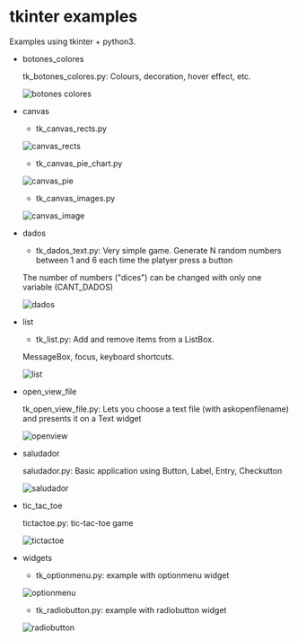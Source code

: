 # tkinter examples

Examples using tkinter + python3. 

* botones_colores

	tk_botones_colores.py: Colours, decoration, hover effect, etc.  
	
	![botones colores](screenshots/tk_botones_colores.png)
   

* canvas

	* tk_canvas_rects.py
	
	![canvas_rects](screenshots/tk_canvas_rectangles.png)
	
	* tk_canvas_pie_chart.py
	
	![canvas_pie](screenshots/tk_canvas_pie_chart.png)
	 	 
	* tk_canvas_images.py
	
	![canvas_image](screenshots/tk_canvas_image.png)

  
    
* dados

	* tk_dados_text.py: Very simple game. Generate N random numbers between 1 and 6 each time the platyer press a button
	   
	The number of numbers ("dices") can be changed with only one variable (CANT_DADOS)
	
	![dados](screenshots/tk_dados_text.png)
  
    
* list

	* tk_list.py: Add and remove items from a ListBox. 
	  
	MessageBox, focus, keyboard shortcuts.
	
	![list](screenshots/tk_list.png)

  
    
* open_view_file
	
	tk_open_view_file.py: Lets you choose a text file (with askopenfilename) and presents it on a Text widget 
	
	![openview](screenshots/tk_open_view_file.png)

  
    
* saludador

	saludador.py: Basic application using Button, Label, Entry, Checkutton
	
	![saludador](screenshots/saludador.png)

  
    
* tic_tac_toe

	tictactoe.py: tic-tac-toe game
	
	![tictactoe](screenshots/tictactoe.png)
   
  
  
* widgets

	* tk_optionmenu.py: example with optionmenu widget
	
	![optionmenu](screenshots/tk_optionmenu.png)
	
	* tk_radiobutton.py: example with radiobutton widget
	
	![radiobutton](screenshots/tk_radiobutton.png)
	

